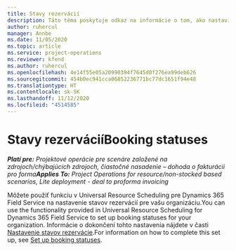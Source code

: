 ```yaml
---
title: Stavy rezervácií
description: Táto téma poskytuje odkaz na informácie o tom, ako nastaviť stavy rezervácie pre Project Operations.
author: ruhercul
manager: Annbe
ms.date: 11/05/2020
ms.topic: article
ms.service: project-operations
ms.reviewer: kfend
ms.author: ruhercul
ms.openlocfilehash: 4e14f55e05a20990394f7645d0f276ea99deb626
ms.sourcegitcommit: 454b0ec941cca06852236771bc77dc1651f94e48
ms.translationtype: HT
ms.contentlocale: sk-SK
ms.lasthandoff: 11/12/2020
ms.locfileid: "4514585"
---
```

# <a name="booking-statuses"></a><span data-ttu-id="6ef1d-103">Stavy rezervácií</span><span class="sxs-lookup"><span data-stu-id="6ef1d-103">Booking statuses</span></span>

<span data-ttu-id="6ef1d-104">_**Platí pre:** Projektové operácie pre scenáre založené na zdrojoch/chýbajúcich zdrojoch, čiastočné nasadenie – dohoda o fakturácii pro forma_</span><span class="sxs-lookup"><span data-stu-id="6ef1d-104">_**Applies To:** Project Operations for resource/non-stocked based scenarios, Lite deployment - deal to proforma invoicing_</span></span>

<span data-ttu-id="6ef1d-105">Môžete použiť funkciu v Universal Resource Scheduling pre Dynamics 365 Field Service na nastavenie stavov rezervácií pre vašu organizáciu.</span><span class="sxs-lookup"><span data-stu-id="6ef1d-105">You can use the functionality provided in Universal Resource Scheduling for Dynamics 365 Field Service to set up booking statuses for your organization.</span></span> <span data-ttu-id="6ef1d-106">Informácie o dokončení tohto nastavenia nájdete v časti [Nastavenie stavov rezervácie](https://docs.microsoft.com/dynamics365/field-service/set-up-booking-statuses).</span><span class="sxs-lookup"><span data-stu-id="6ef1d-106">For information on how to complete this set up, see [Set up booking statuses](https://docs.microsoft.com/dynamics365/field-service/set-up-booking-statuses).</span></span>
